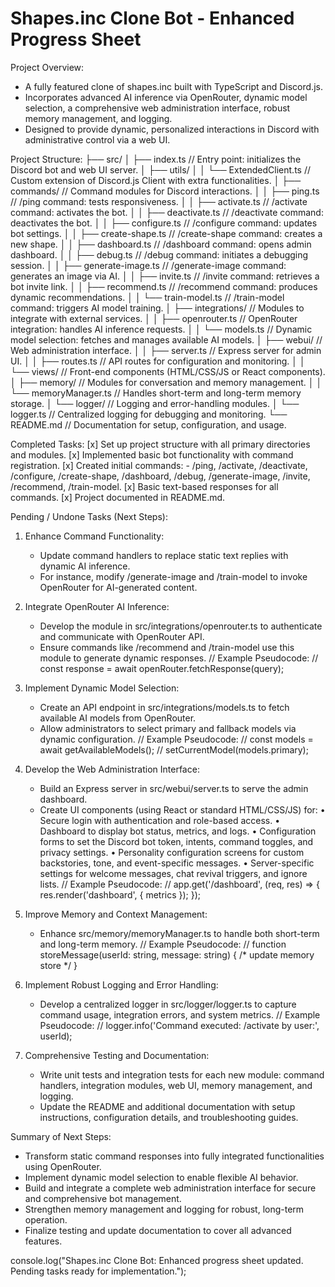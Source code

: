 Shapes.inc Clone Bot - Enhanced Progress Sheet
===============================================

Project Overview:
- A fully featured clone of shapes.inc built with TypeScript and Discord.js.
- Incorporates advanced AI inference via OpenRouter, dynamic model selection,
  a comprehensive web administration interface, robust memory management, and logging.
- Designed to provide dynamic, personalized interactions in Discord with administrative control via a web UI.

Project Structure:
├── src/
│   ├── index.ts                // Entry point: initializes the Discord bot and web UI server.
│   ├── utils/
│   │   └── ExtendedClient.ts   // Custom extension of Discord.js Client with extra functionalities.
│   ├── commands/               // Command modules for Discord interactions.
│   │   ├── ping.ts             // /ping command: tests responsiveness.
│   │   ├── activate.ts         // /activate command: activates the bot.
│   │   ├── deactivate.ts       // /deactivate command: deactivates the bot.
│   │   ├── configure.ts        // /configure command: updates bot settings.
│   │   ├── create-shape.ts     // /create-shape command: creates a new shape.
│   │   ├── dashboard.ts        // /dashboard command: opens admin dashboard.
│   │   ├── debug.ts            // /debug command: initiates a debugging session.
│   │   ├── generate-image.ts   // /generate-image command: generates an image via AI.
│   │   ├── invite.ts           // /invite command: retrieves a bot invite link.
│   │   ├── recommend.ts        // /recommend command: produces dynamic recommendations.
│   │   └── train-model.ts      // /train-model command: triggers AI model training.
│   ├── integrations/           // Modules to integrate with external services.
│   │   ├── openrouter.ts       // OpenRouter integration: handles AI inference requests.
│   │   └── models.ts           // Dynamic model selection: fetches and manages available AI models.
│   ├── webui/                  // Web administration interface.
│   │   ├── server.ts           // Express server for admin UI.
│   │   ├── routes.ts           // API routes for configuration and monitoring.
│   │   └── views/              // Front-end components (HTML/CSS/JS or React components).
│   ├── memory/                 // Modules for conversation and memory management.
│   │   └── memoryManager.ts    // Handles short-term and long-term memory storage.
│   └── logger/                 // Logging and error-handling modules.
│       └── logger.ts           // Centralized logging for debugging and monitoring.
└── README.md                   // Documentation for setup, configuration, and usage.

Completed Tasks:
[x] Set up project structure with all primary directories and modules.
[x] Implemented basic bot functionality with command registration.
[x] Created initial commands:
      - /ping, /activate, /deactivate, /configure, /create-shape,
        /dashboard, /debug, /generate-image, /invite, /recommend, /train-model.
[x] Basic text-based responses for all commands.
[x] Project documented in README.md.

Pending / Undone Tasks (Next Steps):
1. Enhance Command Functionality:
   - Update command handlers to replace static text replies with dynamic AI inference.
   - For instance, modify /generate-image and /train-model to invoke OpenRouter for AI-generated content.

2. Integrate OpenRouter AI Inference:
   - Develop the module in src/integrations/openrouter.ts to authenticate and communicate with OpenRouter API.
   - Ensure commands like /recommend and /train-model use this module to generate dynamic responses.
   // Example Pseudocode:
   // const response = await openRouter.fetchResponse(query);

3. Implement Dynamic Model Selection:
   - Create an API endpoint in src/integrations/models.ts to fetch available AI models from OpenRouter.
   - Allow administrators to select primary and fallback models via dynamic configuration.
   // Example Pseudocode:
   // const models = await getAvailableModels();
   // setCurrentModel(models.primary);

4. Develop the Web Administration Interface:
   - Build an Express server in src/webui/server.ts to serve the admin dashboard.
   - Create UI components (using React or standard HTML/CSS/JS) for:
       • Secure login with authentication and role-based access.
       • Dashboard to display bot status, metrics, and logs.
       • Configuration forms to set the Discord bot token, intents, command toggles, and privacy settings.
       • Personality configuration screens for custom backstories, tone, and event-specific messages.
       • Server-specific settings for welcome messages, chat revival triggers, and ignore lists.
   // Example Pseudocode:
   // app.get('/dashboard', (req, res) => { res.render('dashboard', { metrics }); });

5. Improve Memory and Context Management:
   - Enhance src/memory/memoryManager.ts to handle both short-term and long-term memory.
   // Example Pseudocode:
   // function storeMessage(userId: string, message: string) { /* update memory store */ }

6. Implement Robust Logging and Error Handling:
   - Develop a centralized logger in src/logger/logger.ts to capture command usage, integration errors, and system metrics.
   // Example Pseudocode:
   // logger.info('Command executed: /activate by user:', userId);

7. Comprehensive Testing and Documentation:
   - Write unit tests and integration tests for each new module: command handlers, integration modules, web UI, memory management, and logging.
   - Update the README and additional documentation with setup instructions, configuration details, and troubleshooting guides.

Summary of Next Steps:
- Transform static command responses into fully integrated functionalities using OpenRouter.
- Implement dynamic model selection to enable flexible AI behavior.
- Build and integrate a complete web administration interface for secure and comprehensive bot management.
- Strengthen memory management and logging for robust, long-term operation.
- Finalize testing and update documentation to cover all advanced features.

console.log("Shapes.inc Clone Bot: Enhanced progress sheet updated. Pending tasks ready for implementation.");
